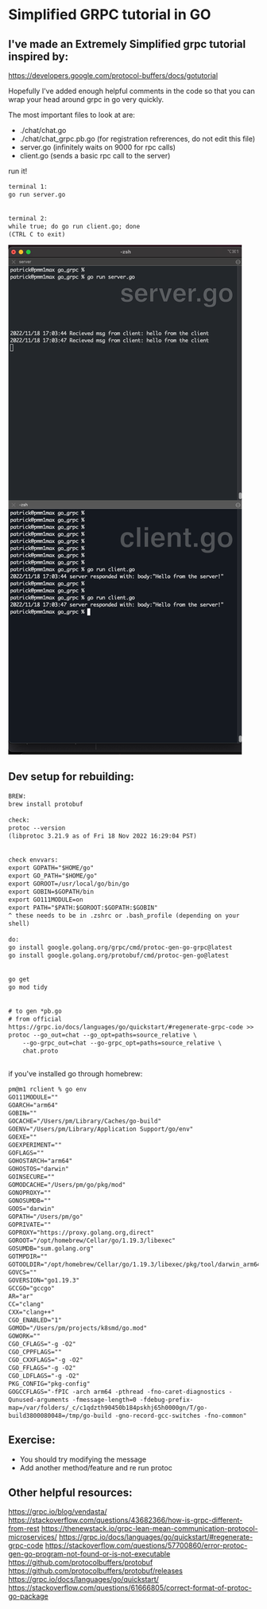 # Simplified GRPC tutorial in GO


## I've made an Extremely Simplified grpc tutorial inspired by:
https://developers.google.com/protocol-buffers/docs/gotutorial 

Hopefully I've added enough helpful comments in the code 
so that you can wrap your head around grpc in go very quickly.

The most important files to look at are:
- ./chat/chat.go
- ./chat/chat_grpc.pb.go (for registration refrerences, do not edit this file)
- server.go (infinitely waits on 9000 for rpc calls)
- client.go (sends a basic rpc call to the server)


run it!
```
terminal 1:
go run server.go


terminal 2:
while true; do go run client.go; done
(CTRL C to exit)

```

![img.png](img.png)


## Dev setup for rebuilding:
```
BREW:
brew install protobuf

check:
protoc --version
(libprotoc 3.21.9 as of Fri 18 Nov 2022 16:29:04 PST)


check envvars:
export GOPATH="$HOME/go"
export GO_PATH="$HOME/go"
export GOROOT=/usr/local/go/bin/go
export GOBIN=$GOPATH/bin
export GO111MODULE=on
export PATH="$PATH:$GOROOT:$GOPATH:$GOBIN"
^ these needs to be in .zshrc or .bash_profile (depending on your shell)

do:
go install google.golang.org/grpc/cmd/protoc-gen-go-grpc@latest
go install google.golang.org/protobuf/cmd/protoc-gen-go@latest


go get
go mod tidy


# to gen *pb.go
# from official https://grpc.io/docs/languages/go/quickstart/#regenerate-grpc-code >>
protoc --go_out=chat --go_opt=paths=source_relative \
    --go-grpc_out=chat --go-grpc_opt=paths=source_relative \
    chat.proto
    
```
if you've installed go through homebrew:

```
pm@m1 rclient % go env
GO111MODULE=""
GOARCH="arm64"
GOBIN=""
GOCACHE="/Users/pm/Library/Caches/go-build"
GOENV="/Users/pm/Library/Application Support/go/env"
GOEXE=""
GOEXPERIMENT=""
GOFLAGS=""
GOHOSTARCH="arm64"
GOHOSTOS="darwin"
GOINSECURE=""
GOMODCACHE="/Users/pm/go/pkg/mod"
GONOPROXY=""
GONOSUMDB=""
GOOS="darwin"
GOPATH="/Users/pm/go"
GOPRIVATE=""
GOPROXY="https://proxy.golang.org,direct"
GOROOT="/opt/homebrew/Cellar/go/1.19.3/libexec"
GOSUMDB="sum.golang.org"
GOTMPDIR=""
GOTOOLDIR="/opt/homebrew/Cellar/go/1.19.3/libexec/pkg/tool/darwin_arm64"
GOVCS=""
GOVERSION="go1.19.3"
GCCGO="gccgo"
AR="ar"
CC="clang"
CXX="clang++"
CGO_ENABLED="1"
GOMOD="/Users/pm/projects/k8smd/go.mod"
GOWORK=""
CGO_CFLAGS="-g -O2"
CGO_CPPFLAGS=""
CGO_CXXFLAGS="-g -O2"
CGO_FFLAGS="-g -O2"
CGO_LDFLAGS="-g -O2"
PKG_CONFIG="pkg-config"
GOGCCFLAGS="-fPIC -arch arm64 -pthread -fno-caret-diagnostics -Qunused-arguments -fmessage-length=0 -fdebug-prefix-map=/var/folders/_c/c1qdzth90450b184pskhj65h0000gn/T/go-build3800080048=/tmp/go-build -gno-record-gcc-switches -fno-common"
```



## Exercise:
- You should try modifying the message
- Add another method/feature and re run protoc  



## Other helpful resources:


https://grpc.io/blog/vendasta/
https://stackoverflow.com/questions/43682366/how-is-grpc-different-from-rest
https://thenewstack.io/grpc-lean-mean-communication-protocol-microservices/
https://grpc.io/docs/languages/go/quickstart/#regenerate-grpc-code
https://stackoverflow.com/questions/57700860/error-protoc-gen-go-program-not-found-or-is-not-executable
https://github.com/protocolbuffers/protobuf
https://github.com/protocolbuffers/protobuf/releases
https://grpc.io/docs/languages/go/quickstart/
https://stackoverflow.com/questions/61666805/correct-format-of-protoc-go-package




